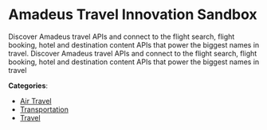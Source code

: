 # Amadeus Travel Innovation Sandbox


Discover Amadeus travel APIs and connect to the flight search, flight booking, hotel and destination content APIs that power the biggest names in travel.  Discover Amadeus travel APIs and connect to the flight search, flight booking, hotel and destination content APIs that power the biggest names in travel



**Categories**:
- [Air Travel](https://github.com/apis-list/apis-list#air-travel)
- [Transportation](https://github.com/apis-list/apis-list#transportation)
- [Travel](https://github.com/apis-list/apis-list#travel)






